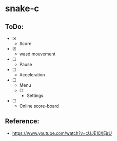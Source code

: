 # snake-c


## ToDo:
- [x] - Score
- [x] - wasd mouvement
- [ ] - Pause
- [ ] - Acceleration
- [ ] - Menu
  - [ ] - Settings
- [ ] - Online score-board

## Reference:
- https://www.youtube.com/watch?v=cUJE10XEjrU
